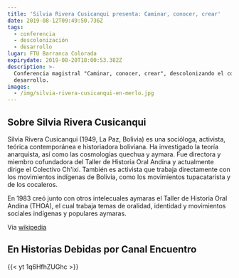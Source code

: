 ```yaml
---
title: 'Silvia Rivera Cusicanqui presenta: Caminar, conocer, crear'
date: 2019-08-12T09:49:50.736Z
tags:
  - conferencia
  - descolonización
  - desarrollo
lugar: FTU Barranca Colorada
expirydate: 2019-08-20T18:00:53.382Z
description: >-
  Conferencia magistral "Caminar, conocer, crear", descolonizando el concepto de
  desarrollo.
images:
  - /img/silvia-rivera-cusicanqui-en-merlo.jpg
---
```

## Sobre Silvia Rivera Cusicanqui

Silvia Rivera Cusicanqui (1949, La Paz, Bolivia) es una socióloga, activista, teórica contemporánea e historiadora boliviana. Ha investigado la teoría anarquista, así como las cosmologías quechua y aymara. Fue directora y miembro cofundadora del Taller de Historia Oral Andina y actualmente dirige el Colectivo Ch'ixi. También es activista que trabaja directamente con los movimientos indígenas de Bolivia, como los movimientos tupacatarista y de los cocaleros.

En 1983 creó junto con otros intelecuales aymaras el Taller de Historia Oral Andina (THOA), el cual trabaja temas de oralidad, identidad y movimientos sociales indígenas y populares aymaras.

Via [wikipedia](https://es.wikipedia.org/wiki/Silvia_Rivera_Cusicanqui)

## En Historias Debidas por Canal Encuentro

{{< yt 1q6HfhZUGhc >}}
